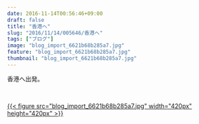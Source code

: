 ```yaml
---
date: 2016-11-14T00:56:46+09:00
draft: false
title: "香港へ"
slug: "2016/11/14/005646/香港へ"
tags: ["ブログ"]
image: "blog_import_6621b68b285a7.jpg"
feature: "blog_import_6621b68b285a7.jpg"
thumbnail: "blog_import_6621b68b285a7.jpg"
---
```

<p>香港へ出発。</p><p> </p><p><a href="blog_import_6621b68c423f4.jpg">{{< figure src="blog_import_6621b68b285a7.jpg" width="420px" height="420px" >}}</a></p><p> </p><p> </p><p> </p><p> </p><p> </p><p> </p><p> </p><p> </p><p> </p>

